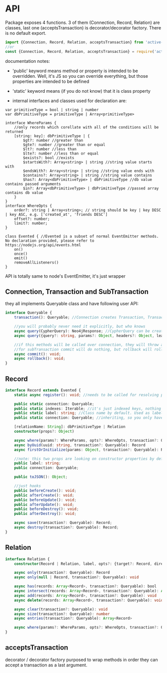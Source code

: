 # API

Package exposes 4 functions.
3 of them (Connection, Record, Relation) are classes, last one (acceptsTransaction) is decorator/decorator factory.
There is no default export.

```javascript
import {Connection, Record, Relation, acceptsTransaction} from 'active-graph-record'
//or
const {Connection, Record, Relation, acceptsTransaction} = require('active-graph-record')
```


documentation notes:
- 'public' keyword means method or property is intended to be overridden.
Well, it's JS so you can override everything, but those properties are intended to be defined

- 'static' keyword means (if you do not know) that it is class property

- internal interfaces and classes used for declaration are:
```
var primitiveType = bool | string | number
var dbPrimitiveType = primitiveType | Array<primitiveType>

interface WhereParams {
    //only records which corellate with all of the conditions will be returned
    [string: key]: dbPrimitiveType | {
        $gt?: number //greater than
        $gte?: number //greater than or equal
        $lt?: number //less than
        $lte?: number //less than or equal
        $exists?: bool //exists
        $startsWith?: Array<string> | string //string value starts with
        $endsWith?: Array<string> | string //string value ends with
        $contains?: Array<string> | string //string value contains
        $has?: Array<dbPrimitiveType> | dbPrimitiveType //db value contains passed arguments
        $in?: Array<dbPrimitiveType> | dbPrimitiveType //passed array contains db value
    }
}
interface WhereOpts {
    order?: string | Array<string>; // string should be key | key DESC | key ASC, e.g. ['created_at', 'friends DESC']
    offset?: number;
    limit?: number;
}

class Evented { //Evented is a subset of normal EventEmitter methods. No declaration provided, please refer to https://nodejs.org/api/events.html
    on()
    once()
    emit()
    removeAllListeners()
}
```
API is totally same to node's EventEmitter, it's just wrapper

## Connection, Transaction and SubTransaction
they all implements Queryable class and have following user API:
```typescript
interface Queryable {
    transaction(): Queryable; //Connection creates Transaction, Transaction creates SubTransaction

    //you will probably never need it explicitly, but who knows
    async query(CypherQuery): Neo4jResponse; //CypherQuery can be created using npm package 'cypher-talker'
    async query({query?: string, params?: Object, headers?: Object, lean?: boolean}): Neo4jResponse;

    //if this methods will be called over connection, they will throw an error
    //for subTransaction commit will do nothing, but rollback will rollback parent transaction
    async commit(): void;
    async rollback(): void;
}
```

## Record
```typescript
interface Record extends Evented {
    static async register(): void; //needs to be called for resolving purposes

    public static connection: Queryable;
    public static indexes: Iterable; //it's just indexed keys, nothing more
    public static label: string; //Class name by default. Used as label in DB
    public static connection: Queryable; //inheriting, so you only have define it somewhere and that's all

    [relationName: String]: dbPrimitiveType | Relation
    constructor(props?: Object)

    async where(params?: WhereParams, opts?: WhereOpts, transaction?: Queryable): Array<Record>
    async byUuid(uuid: string, transaction?: Queryable): Record
    async firstOrInitialize(params: Object, transaction?: Queryable): Record

    //note: this two props are looking on constructor properties by default
    public label: string;
    public connection: Queryable;

    public toJSON(): Object;

    //just hooks
    public beforeCreate(): void;
    public afterCreate(): void;
    public beforeUpdate(): void;
    public afterUpdate(): void;
    public beforeDestroy(): void;
    public afterDestroy(): void;

    async save(transaction?: Queryable): Record;
    async destroy(transaction?: Queryable): Record;
}

```

## Relation
```typescript
interface Relation {
    constructor(Record | Relation, label, opts?: {target?: Record, direction?: number = 1})

    async only(transaction?: Queryable): Record
    async only(null | Record, transaction?: Queryable): void

    async has(records: Array<Record>, transaction?: Queryable): bool
    async intersect(records: Array<Record>, transaction?: Queryable): Array<Record>
    async add(records: Array<Record>, transaction?: Queryable): void
    async delete(records: Array<Record>, transaction?: Queryable): void

    async clear(transaction?: Queryable): void
    async size(transaction?: Queryable): number
    async entries(transaction?: Queryable): Array<Record>

    async where(params?: WhereParams, opts?: WhereOpts, transaction?: Queryable): Array<Record>
}
```

## acceptsTransaction
decorator / decorator factory purposed to wrap methods in order they can accept a transaction as a last argument.